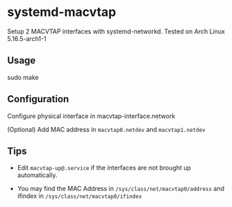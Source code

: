 # systemd-macvtap
Setup 2 MACVTAP interfaces with systemd-networkd. Tested on Arch Linux 5.16.5-arch1-1

## Usage
sudo make

## Configuration
Configure physical interface in macvtap-interface.network

(Optional) Add MAC address in `macvtap0.netdev` and `macvtap1.netdev`

## Tips
- Edit `macvtap-up@.service` if the interfaces are not brought up automatically.

- You may find the MAC Address in `/sys/class/net/macvtap0/address` and ifindex in `/sys/class/net/macvtap0/ifindex`
